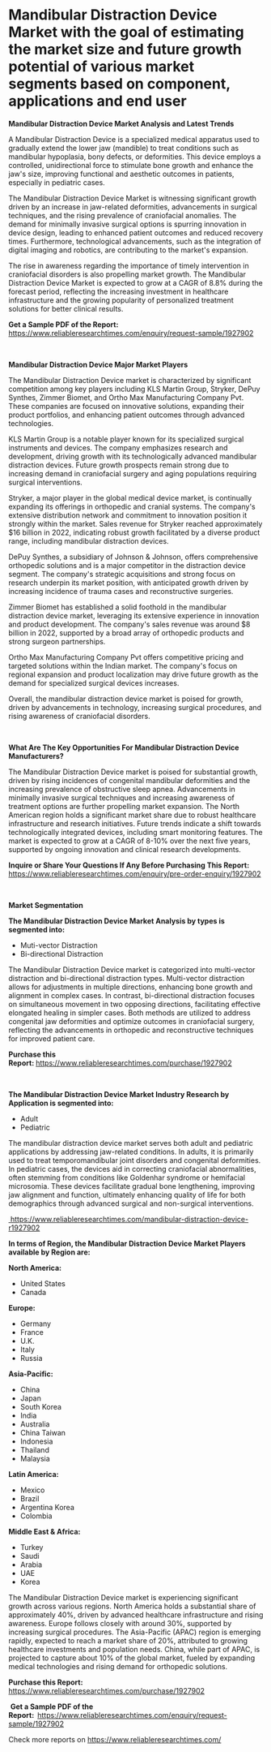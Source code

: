 <p><h1>Mandibular Distraction Device Market with the goal of estimating the market size and future growth potential of various market segments based on component, applications and end user</h1></p><p><strong>Mandibular Distraction Device Market Analysis and Latest Trends</strong></p>
<p><p>A Mandibular Distraction Device is a specialized medical apparatus used to gradually extend the lower jaw (mandible) to treat conditions such as mandibular hypoplasia, bony defects, or deformities. This device employs a controlled, unidirectional force to stimulate bone growth and enhance the jaw's size, improving functional and aesthetic outcomes in patients, especially in pediatric cases.</p><p>The Mandibular Distraction Device Market is witnessing significant growth driven by an increase in jaw-related deformities, advancements in surgical techniques, and the rising prevalence of craniofacial anomalies. The demand for minimally invasive surgical options is spurring innovation in device design, leading to enhanced patient outcomes and reduced recovery times. Furthermore, technological advancements, such as the integration of digital imaging and robotics, are contributing to the market's expansion.</p><p>The rise in awareness regarding the importance of timely intervention in craniofacial disorders is also propelling market growth. The Mandibular Distraction Device Market is expected to grow at a CAGR of 8.8% during the forecast period, reflecting the increasing investment in healthcare infrastructure and the growing popularity of personalized treatment solutions for better clinical results.</p></p>
<p><strong>Get a Sample PDF of the Report:&nbsp;</strong> <a href="https://www.reliableresearchtimes.com/enquiry/request-sample/1927902?utm_campaign=3532&utm_medium=2&utm_source=Github&utm_content=ia&utm_term=28032025&utm_id=mandibular-distraction-device">https://www.reliableresearchtimes.com/enquiry/request-sample/1927902</a></p>
<p>&nbsp;</p>
<p><strong>Mandibular Distraction Device Major Market Players</strong></p>
<p><p>The Mandibular Distraction Device market is characterized by significant competition among key players including KLS Martin Group, Stryker, DePuy Synthes, Zimmer Biomet, and Ortho Max Manufacturing Company Pvt. These companies are focused on innovative solutions, expanding their product portfolios, and enhancing patient outcomes through advanced technologies.</p><p>KLS Martin Group is a notable player known for its specialized surgical instruments and devices. The company emphasizes research and development, driving growth with its technologically advanced mandibular distraction devices. Future growth prospects remain strong due to increasing demand in craniofacial surgery and aging populations requiring surgical interventions.</p><p>Stryker, a major player in the global medical device market, is continually expanding its offerings in orthopedic and cranial systems. The company's extensive distribution network and commitment to innovation position it strongly within the market. Sales revenue for Stryker reached approximately $16 billion in 2022, indicating robust growth facilitated by a diverse product range, including mandibular distraction devices.</p><p>DePuy Synthes, a subsidiary of Johnson & Johnson, offers comprehensive orthopedic solutions and is a major competitor in the distraction device segment. The company's strategic acquisitions and strong focus on research underpin its market position, with anticipated growth driven by increasing incidence of trauma cases and reconstructive surgeries.</p><p>Zimmer Biomet has established a solid foothold in the mandibular distraction device market, leveraging its extensive experience in innovation and product development. The company's sales revenue was around $8 billion in 2022, supported by a broad array of orthopedic products and strong surgeon partnerships.</p><p>Ortho Max Manufacturing Company Pvt offers competitive pricing and targeted solutions within the Indian market. The company's focus on regional expansion and product localization may drive future growth as the demand for specialized surgical devices increases.</p><p>Overall, the mandibular distraction device market is poised for growth, driven by advancements in technology, increasing surgical procedures, and rising awareness of craniofacial disorders.</p></p>
<p>&nbsp;</p>
<p><strong>What Are The Key Opportunities For Mandibular Distraction Device Manufacturers?</strong></p>
<p><p>The Mandibular Distraction Device market is poised for substantial growth, driven by rising incidences of congenital mandibular deformities and the increasing prevalence of obstructive sleep apnea. Advancements in minimally invasive surgical techniques and increasing awareness of treatment options are further propelling market expansion. The North American region holds a significant market share due to robust healthcare infrastructure and research initiatives. Future trends indicate a shift towards technologically integrated devices, including smart monitoring features. The market is expected to grow at a CAGR of 8-10% over the next five years, supported by ongoing innovation and clinical research developments.</p></p>
<p><strong>Inquire or Share Your Questions If Any Before Purchasing This Report:</strong> <a href="https://www.reliableresearchtimes.com/enquiry/pre-order-enquiry/1927902?utm_campaign=3532&utm_medium=2&utm_source=Github&utm_content=ia&utm_term=28032025&utm_id=mandibular-distraction-device">https://www.reliableresearchtimes.com/enquiry/pre-order-enquiry/1927902</a></p>
<p>&nbsp;</p>
<p><strong>Market Segmentation</strong></p>
<p><strong>The Mandibular Distraction Device Market Analysis by types is segmented into:</strong></p>
<p><ul><li>Muti-vector Distraction</li><li>Bi-directional Distraction</li></ul></p>
<p><p>The Mandibular Distraction Device market is categorized into multi-vector distraction and bi-directional distraction types. Multi-vector distraction allows for adjustments in multiple directions, enhancing bone growth and alignment in complex cases. In contrast, bi-directional distraction focuses on simultaneous movement in two opposing directions, facilitating effective elongated healing in simpler cases. Both methods are utilized to address congenital jaw deformities and optimize outcomes in craniofacial surgery, reflecting the advancements in orthopedic and reconstructive techniques for improved patient care.</p></p>
<p><strong>Purchase this Report:&nbsp;</strong><a href="https://www.reliableresearchtimes.com/purchase/1927902?utm_campaign=3532&utm_medium=2&utm_source=Github&utm_content=ia&utm_term=28032025&utm_id=mandibular-distraction-device">https://www.reliableresearchtimes.com/purchase/1927902</a></p>
<p>&nbsp;</p>
<p><strong>The Mandibular Distraction Device Market Industry Research by Application is segmented into:</strong></p>
<p><ul><li>Adult</li><li>Pediatric</li></ul></p>
<p><p>The mandibular distraction device market serves both adult and pediatric applications by addressing jaw-related conditions. In adults, it is primarily used to treat temporomandibular joint disorders and congenital deformities. In pediatric cases, the devices aid in correcting craniofacial abnormalities, often stemming from conditions like Goldenhar syndrome or hemifacial microsomia. These devices facilitate gradual bone lengthening, improving jaw alignment and function, ultimately enhancing quality of life for both demographics through advanced surgical and non-surgical interventions.</p></p>
<p><a href="https://www.reliableresearchtimes.com/mandibular-distraction-device-r1927902?utm_campaign=3532&utm_medium=2&utm_source=Github&utm_content=ia&utm_term=28032025&utm_id=mandibular-distraction-device">&nbsp;https://www.reliableresearchtimes.com/mandibular-distraction-device-r1927902</a></p>
<p><strong>In terms of Region, the Mandibular Distraction Device Market Players available by Region are:</strong></p>
<p>
    <p> <strong> North America: </strong>
        <ul>
            <li>United States</li>
            <li>Canada</li>
        </ul>
        </p> 
    <p> <strong> Europe: </strong>
        <ul>
            <li>Germany</li>
            <li>France</li>
            <li>U.K.</li>
            <li>Italy</li>
            <li>Russia</li>
        </ul>
        </p> 
    <p> <strong> Asia-Pacific: </strong>
        <ul>
            <li>China</li>
            <li>Japan</li>
            <li>South Korea</li>
            <li>India</li>
            <li>Australia</li>
            <li>China Taiwan</li>
            <li>Indonesia</li>
            <li>Thailand</li>
            <li>Malaysia</li>
        </ul>
        </p> 
    <p> <strong> Latin America: </strong>
        <ul>
            <li>Mexico</li>
            <li>Brazil</li>
            <li>Argentina Korea</li>
            <li>Colombia</li>
        </ul>
        </p> 
    <p> <strong> Middle East & Africa: </strong>
        <ul>
            <li>Turkey</li>
            <li>Saudi</li>
            <li>Arabia</li>
            <li>UAE</li>
            <li>Korea</li>
        </ul>
    </p>
    </p>
<p><p>The Mandibular Distraction Device market is experiencing significant growth across various regions. North America holds a substantial share of approximately 40%, driven by advanced healthcare infrastructure and rising awareness. Europe follows closely with around 30%, supported by increasing surgical procedures. The Asia-Pacific (APAC) region is emerging rapidly, expected to reach a market share of 20%, attributed to growing healthcare investments and population needs. China, while part of APAC, is projected to capture about 10% of the global market, fueled by expanding medical technologies and rising demand for orthopedic solutions.</p></p>
<p><strong>Purchase this Report: </strong><a href="https://www.reliableresearchtimes.com/purchase/1927902?utm_campaign=3532&utm_medium=2&utm_source=Github&utm_content=ia&utm_term=28032025&utm_id=mandibular-distraction-device">https://www.reliableresearchtimes.com/purchase/1927902</a></p>
<p>&nbsp;<strong>Get a Sample PDF of the Report:&nbsp;&nbsp;</strong><a href="https://www.reliableresearchtimes.com/enquiry/request-sample/1927902?utm_campaign=3532&utm_medium=2&utm_source=Github&utm_content=ia&utm_term=28032025&utm_id=mandibular-distraction-device">https://www.reliableresearchtimes.com/enquiry/request-sample/1927902</a></p>
<p><strong></strong></p>
<p>Check more reports on <a href="https://www.reliableresearchtimes.com/?utm_campaign=3532&utm_medium=2&utm_source=Github&utm_content=ia&utm_term=28032025&utm_id=mandibular-distraction-device">https://www.reliableresearchtimes.com/</a></p>
